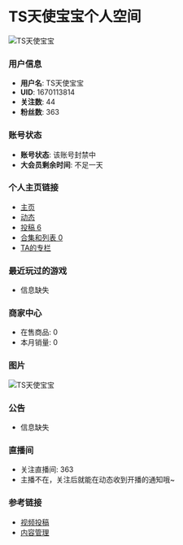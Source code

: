 # TS天使宝宝个人空间

![TS天使宝宝](//i2.hdslb.com/bfs/face/2fff8105e7d63ad33221879b197ab3bc747013e8.jpg@240w_240h_1c_1s_!web-avatar-space-header.avif)

### 用户信息
- **用户名**: TS天使宝宝
- **UID**: 1670113814
- **关注数**: 44
- **粉丝数**: 363

### 账号状态
- **账号状态**: 该账号封禁中
- **大会员剩余时间**: 不足一天

### 个人主页链接
- [主页](/1670113814)
- [动态](/1670113814/dynamic)
- [投稿 6](/1670113814/video)
- [合集和列表 0](/1670113814/channel/series)
- [TA的专栏](/1670113814/article)

### 最近玩过的游戏
- 信息缺失

### 商家中心
- 在售商品: 0
- 本月销量: 0

### 图片
![TS天使宝宝](//i2.hdslb.com/bfs/face/2fff8105e7d63ad33221879b197ab3bc747013e8.jpg@24w_24h_1c_!web-space-channel-video.webp)

### 公告
- 信息缺失

### 直播间
- 关注直播间: 363
- 主播不在，关注后就能在动态收到开播的通知哦~

### 参考链接
- [视频投稿](https://member.bilibili.com/platform/upload/video/frame)
- [内容管理](https://member.bilibili.com/platform/upload-manager/article)